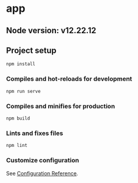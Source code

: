 # app
## Node version: v12.22.12

## Project setup
```
npm install
```

### Compiles and hot-reloads for development
```
npm run serve
```

### Compiles and minifies for production
```
npm build
```

### Lints and fixes files
```
npm lint
```

### Customize configuration
See [Configuration Reference](https://cli.vuejs.org/config/).
